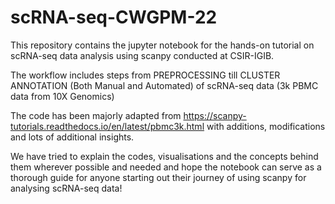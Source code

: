# scRNA-seq-CWGPM-22
This repository contains the jupyter notebook for the hands-on tutorial on scRNA-seq data analysis using scanpy conducted at CSIR-IGIB.

The workflow includes steps from PREPROCESSING till CLUSTER ANNOTATION (Both Manual and Automated) of scRNA-seq data (3k PBMC data from 10X Genomics)

The code has been majorly adapted from https://scanpy-tutorials.readthedocs.io/en/latest/pbmc3k.html with additions, modifications and lots of additional insights. 

We have tried to explain the codes, visualisations and the concepts behind them wherever possible and needed and hope the notebook can serve as a thorough guide for anyone starting out their journey of using scanpy for analysing scRNA-seq data!
